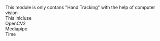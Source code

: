 This module is only contans "Hand Tracking" with the help of computer vision
<br>This inlcluse 
<br>OpenCV2
<br>Mediapipe
<br>Time
